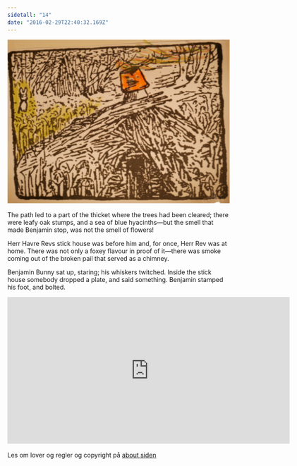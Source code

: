 ```yaml
---
sidetall: "14"
date: "2016-02-29T22:40:32.169Z"
---
```


![Geir Gliser'n Grevling & Herr Havre Rev](./10_2_Geir.png)

The path led to a part of the thicket where the trees had been cleared; there were leafy oak stumps, and a sea of blue hyacinths—but the smell that made Benjamin stop, was not the smell of flowers!


Herr Havre Revs stick house was before him and, for once, Herr Rev was at home. There was not only a foxey flavour in proof of it—there was smoke coming out of the broken pail that served as a chimney.

Benjamin Bunny sat up, staring; his whiskers twitched. Inside the stick house somebody dropped a plate, and said something. Benjamin stamped his foot, and bolted.

<iframe src="https://docs.google.com/forms/d/e/1FAIpQLSdaU1qxlU76iRXUClnxtVycECOt0wqjnCQ8tT6mIzPJxbwDUg/viewform?embedded=true" width="640" height="333" frameborder="0" marginheight="0" marginwidth="0">Loading...</iframe>


<!-- ##Her er dine tegninger:

![XX_side_x_](./x.png)

![XX_side_x_](./x.png)

![XX_side_x_](./x.png)


##Tusen takk
for at du var dugnadsdeltager og lastet opp en tegning til vår felles [Gatsby barnebokbutikk](https://www.gatsbyjs.org/tutorial/).

Hilsen Lillian 🦄 og Ola 😺 i laboraturiet i det bittelille Hvite Hus på Rodeløkka, Oslo, Norway, Earth, next to Venus.

Last opp en tegning til, men husk at Lillian 🦄 og Ola 😺 må lime inn tegningen din før den blir synlig på internett.


<iframe src="https://docs.google.com/forms/d/e/1FAIpQLSdaU1qxlU76iRXUClnxtVycECOt0wqjnCQ8tT6mIzPJxbwDUg/viewform?embedded=true" width="640" height="668" frameborder="0" marginheight="0" marginwidth="0">Loading...</iframe>
-->
Les om lover og regler og copyright
på [about siden](/about/)


